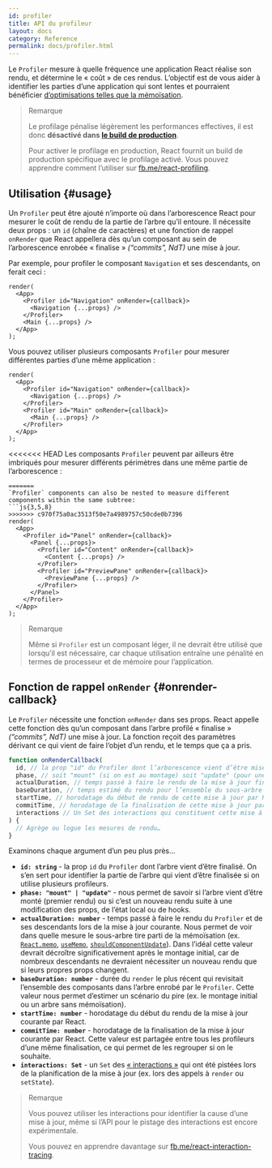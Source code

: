 ```yaml
---
id: profiler
title: API du profileur
layout: docs
category: Reference
permalink: docs/profiler.html
---
```


Le `Profiler` mesure à quelle fréquence une application React réalise son rendu, et détermine le « coût » de ces rendus.  L’objectif est de vous aider à identifier les parties d’une application qui sont lentes et pourraient bénéficier [d’optimisations telles que la mémoïsation](/docs/hooks-faq.html#how-to-memoize-calculations).

> Remarque
>
> Le profilage pénalise légèrement les performances effectives, il est donc **désactivé dans [le build de production](/docs/optimizing-performance.html#use-the-production-build)**.
>
> Pour activer le profilage en production, React fournit un build de production spécifique avec le profilage
> activé.  Vous pouvez apprendre comment l’utiliser sur [fb.me/react-profiling](https://fb.me/react-profiling).

## Utilisation {#usage}

Un `Profiler` peut être ajouté n’importe où dans l’arborescence React pour mesurer le coût de rendu de la partie de l’arbre qu’il entoure.  Il nécessite deux props : un `id` (chaîne de caractères) et une fonction de rappel `onRender` que React appellera dès qu’un composant au sein de l’arborescence enrobée « finalise » *(“commits”, NdT)* une mise à jour.

Par exemple, pour profiler le composant `Navigation` et ses descendants, on ferait ceci :

```js{3}
render(
  <App>
    <Profiler id="Navigation" onRender={callback}>
      <Navigation {...props} />
    </Profiler>
    <Main {...props} />
  </App>
);
```

Vous pouvez utiliser plusieurs composants `Profiler` pour mesurer différentes parties d’une même application :

```js{3,6}
render(
  <App>
    <Profiler id="Navigation" onRender={callback}>
      <Navigation {...props} />
    </Profiler>
    <Profiler id="Main" onRender={callback}>
      <Main {...props} />
    </Profiler>
  </App>
);
```

<<<<<<< HEAD
Les composants `Profiler` peuvent par ailleurs être imbriqués pour mesurer différents périmètres dans une même partie de l’arborescence :

```js{2,6,8}
=======
`Profiler` components can also be nested to measure different components within the same subtree:
```js{3,5,8}
>>>>>>> c970f75a0ac3513f50e7a4989757c50cde0b7396
render(
  <App>
    <Profiler id="Panel" onRender={callback}>
      <Panel {...props}>
        <Profiler id="Content" onRender={callback}>
          <Content {...props} />
        </Profiler>
        <Profiler id="PreviewPane" onRender={callback}>
          <PreviewPane {...props} />
        </Profiler>
      </Panel>
    </Profiler>
  </App>
);
```

> Remarque
>
> Même si `Profiler` est un composant léger, il ne devrait être utilisé que lorsqu’il est nécessaire, car chaque utilisation entraîne une pénalité en termes de processeur et de mémoire pour l’application.

## Fonction de rappel `onRender` {#onrender-callback}

Le `Profiler` nécessite une fonction `onRender` dans ses props.  React appelle cette fonction dès qu’un composant dans l’arbre profilé « finalise » *(“commits”, NdT)* une mise à jour.  La fonction reçoit des paramètres dérivant ce qui vient de faire l‘objet d’un rendu, et le temps que ça a pris.

```js
function onRenderCallback(
  id, // la prop "id" du Profiler dont l’arborescence vient d’être mise à jour
  phase, // soit "mount" (si on est au montage) soit "update" (pour une mise à jour)
  actualDuration, // temps passé à faire le rendu de la mise à jour finalisée
  baseDuration, // temps estimé du rendu pour l’ensemble du sous-arbre sans mémoïsation
  startTime, // horodatage du début de rendu de cette mise à jour par React
  commitTime, // horodatage de la finalisation de cette mise à jour par React
  interactions // Un Set des interactions qui constituent cette mise à jour
) {
  // Agrège ou logue les mesures de rendu…
}
```

Examinons chaque argument d’un peu plus près…

* **`id: string`** -
la prop `id` du `Profiler` dont l’arbre vient d’être finalisé.
On s’en sert pour identifier la partie de l’arbre qui vient d’être finalisée si on utilise plusieurs profileurs.
* **`phase: "mount" | "update"`** -
nous permet de savoir si l’arbre vient d’être monté (premier rendu) ou si c’est un nouveau rendu suite à une modification des props, de l’état local ou de hooks.
* **`actualDuration: number`** -
temps passé à faire le rendu du `Profiler` et de ses descendants lors de la mise à jour courante.
Nous permet de voir dans quelle mesure le sous-arbre tire parti de la mémoïsation (ex. [`React.memo`](/docs/react-api.html#reactmemo), [`useMemo`](/docs/hooks-reference.html#usememo), [`shouldComponentUpdate`](/docs/hooks-faq.html#how-do-i-implement-shouldcomponentupdate)).
Dans l’idéal cette valeur devrait décroître significativement après le montage initial, car de nombreux descendants ne devraient nécessiter un nouveau rendu que si leurs propres props changent.
* **`baseDuration: number`** -
durée du `render` le plus récent qui revisitait l’ensemble des composants dans l’arbre enrobé par le `Profiler`.
Cette valeur nous permet d’estimer un scénario du pire (ex. le montage initial ou un arbre sans mémoïsation).
* **`startTime: number`** -
horodatage du début du rendu de la mise à jour courante par React.
* **`commitTime: number`** -
horodatage de la finalisation de la mise à jour courante par React.
Cette valeur est partagée entre tous les profileurs d’une même finalisation, ce qui permet de les regrouper si on le souhaite.
* **`interactions: Set`** -
un `Set` des [« interactions »](https://fb.me/react-interaction-tracing) qui ont été pistées lors de la planification de la mise à jour (ex. lors des appels à `render` ou `setState`).

> Remarque
>
> Vous pouvez utiliser les interactions pour identifier la cause d’une mise à jour, même si l’API pour le pistage des interactions est encore expérimentale.
>
> Vous pouvez en apprendre davantage sur [fb.me/react-interaction-tracing](https://fb.me/react-interaction-tracing).
